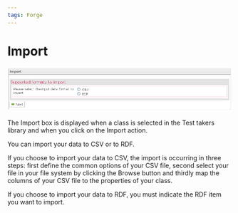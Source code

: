 ```yaml
---
tags: Forge
---
```


Import
======

![](resources/testtakers-import.png)

The Import box is displayed when a class is selected in the Test takers library and when you click on the Import action.

You can import your data to CSV or to RDF.

If you choose to import your data to CSV, the import is occurring in three steps: first define the common options of your CSV file, second select your file in your file system by clicking the Browse button and thirdly map the columns of your CSV file to the properties of your class.

If you choose to import your data to RDF, you must indicate the RDF item you want to import.

